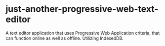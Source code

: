 # just-another-progressive-web-text-editor
A text editor application that uses Progressive Web Application criteria, that can function online as well as offline. Utilizing IndexedDB.
